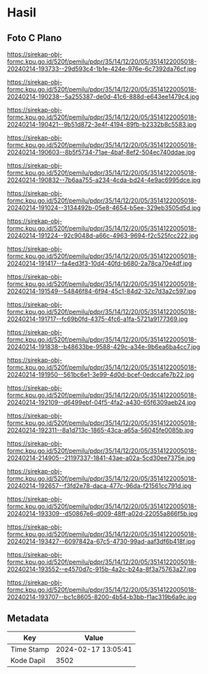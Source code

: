 # Hasil

## Foto C Plano

https://sirekap-obj-formc.kpu.go.id/520f/pemilu/pdpr/35/14/12/20/05/3514122005018-20240214-193733--29d593c4-1b1e-424e-976e-6c7392da76cf.jpg

https://sirekap-obj-formc.kpu.go.id/520f/pemilu/pdpr/35/14/12/20/05/3514122005018-20240214-190238--5a255387-de0d-41c6-888d-e643ee1479c4.jpg

https://sirekap-obj-formc.kpu.go.id/520f/pemilu/pdpr/35/14/12/20/05/3514122005018-20240214-190421--9b51d872-3e4f-4194-89fb-b2332b8c5583.jpg

https://sirekap-obj-formc.kpu.go.id/520f/pemilu/pdpr/35/14/12/20/05/3514122005018-20240214-190603--8b5f5734-71ae-4baf-8ef2-504ec740ddae.jpg

https://sirekap-obj-formc.kpu.go.id/520f/pemilu/pdpr/35/14/12/20/05/3514122005018-20240214-190832--7b6aa755-a234-4cda-bd24-4e9ac6995dce.jpg

https://sirekap-obj-formc.kpu.go.id/520f/pemilu/pdpr/35/14/12/20/05/3514122005018-20240214-191024--3134492b-05e8-4654-b5ee-329eb3505d5d.jpg

https://sirekap-obj-formc.kpu.go.id/520f/pemilu/pdpr/35/14/12/20/05/3514122005018-20240214-191224--92c9048d-a66c-4963-9694-f2c525fcc222.jpg

https://sirekap-obj-formc.kpu.go.id/520f/pemilu/pdpr/35/14/12/20/05/3514122005018-20240214-191417--fa4ed3f3-10d4-40fd-b680-2a78ca70e4df.jpg

https://sirekap-obj-formc.kpu.go.id/520f/pemilu/pdpr/35/14/12/20/05/3514122005018-20240214-191549--54846f84-6f94-45c1-84d2-32c7d3a2c597.jpg

https://sirekap-obj-formc.kpu.go.id/520f/pemilu/pdpr/35/14/12/20/05/3514122005018-20240214-191717--fc69b0fd-4375-4fc6-a1fa-5721a9177369.jpg

https://sirekap-obj-formc.kpu.go.id/520f/pemilu/pdpr/35/14/12/20/05/3514122005018-20240214-191838--b48633be-9588-429c-a34e-9b6ea6ba4cc7.jpg

https://sirekap-obj-formc.kpu.go.id/520f/pemilu/pdpr/35/14/12/20/05/3514122005018-20240214-191950--561bc6e1-3e99-4d0d-bcef-0edccafe7b22.jpg

https://sirekap-obj-formc.kpu.go.id/520f/pemilu/pdpr/35/14/12/20/05/3514122005018-20240214-192109--d6499ebf-04f5-4fa2-a430-65f6309aeb24.jpg

https://sirekap-obj-formc.kpu.go.id/520f/pemilu/pdpr/35/14/12/20/05/3514122005018-20240214-192311--8a1d713c-1865-43ca-a65a-56045fe0085b.jpg

https://sirekap-obj-formc.kpu.go.id/520f/pemilu/pdpr/35/14/12/20/05/3514122005018-20240214-214905--21197337-1841-43ae-a02a-5cd30ee7375e.jpg

https://sirekap-obj-formc.kpu.go.id/520f/pemilu/pdpr/35/14/12/20/05/3514122005018-20240214-192657--f3fd2e78-daca-477c-96da-f21561cc791d.jpg

https://sirekap-obj-formc.kpu.go.id/520f/pemilu/pdpr/35/14/12/20/05/3514122005018-20240214-193309--d50867e6-d009-48ff-a02d-22055a866f5b.jpg

https://sirekap-obj-formc.kpu.go.id/520f/pemilu/pdpr/35/14/12/20/05/3514122005018-20240214-193427--6097842a-67c5-4730-99ad-aaf3df6b418f.jpg

https://sirekap-obj-formc.kpu.go.id/520f/pemilu/pdpr/35/14/12/20/05/3514122005018-20240214-193552--e4570d7c-915b-4a2c-b24a-8f3a75763a27.jpg

https://sirekap-obj-formc.kpu.go.id/520f/pemilu/pdpr/35/14/12/20/05/3514122005018-20240214-193707--bc1c8605-8200-4b54-b3bb-f1ac319b6a9c.jpg


## Metadata

| Key        | Value               |
| ---------- | ------------------- |
| Time Stamp | 2024-02-17 13:05:41 |
| Kode Dapil | 3502                |



